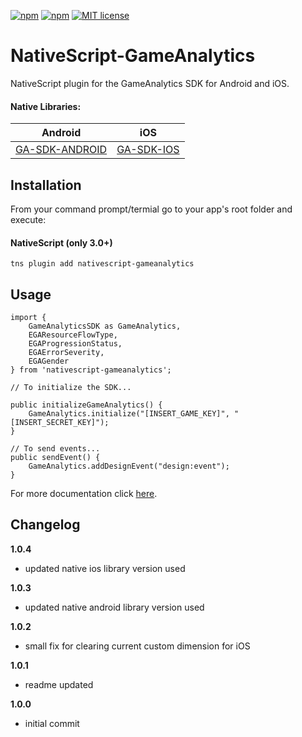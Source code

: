 [![npm](https://img.shields.io/npm/v/nativescript-gameanalytics.svg)](https://www.npmjs.com/package/nativescript-gameanalytics)
[![npm](https://img.shields.io/npm/dt/nativescript-gameanalytics.svg?label=npm%20downloads)](https://www.npmjs.com/package/nativescript-gameanalytics)
[![MIT license](http://img.shields.io/badge/license-MIT-brightgreen.svg)](http://opensource.org/licenses/MIT)

# NativeScript-GameAnalytics
NativeScript plugin for the GameAnalytics SDK for Android and iOS.

#### Native Libraries: 
Android | iOS
---------- | -----------
[GA-SDK-ANDROID](https://github.com/GameAnalytics/GA-SDK-ANDROID) |  [GA-SDK-IOS](https://cocoapods.org/pods/GA-SDK-IOS)

## Installation
From your command prompt/termial go to your app's root folder and execute:

#### NativeScript (only 3.0+)
`tns plugin add nativescript-gameanalytics`

## Usage
```
import {
    GameAnalyticsSDK as GameAnalytics,
    EGAResourceFlowType,
    EGAProgressionStatus,
    EGAErrorSeverity,
    EGAGender
} from 'nativescript-gameanalytics';

// To initialize the SDK...

public initializeGameAnalytics() {
    GameAnalytics.initialize("[INSERT_GAME_KEY]", "[INSERT_SECRET_KEY]");
}

// To send events...
public sendEvent() {
    GameAnalytics.addDesignEvent("design:event");
}

```

For more documentation click [here](https://gameanalytics.com/docs/nativescript-sdk).

Changelog
---------
<!--(CHANGELOG_TOP)-->
**1.0.4**
* updated native ios library version used

**1.0.3**
* updated native android library version used

**1.0.2**
* small fix for clearing current custom dimension for iOS

**1.0.1**
* readme updated

**1.0.0**
* initial commit
